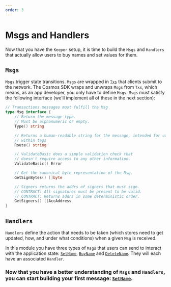 ```yaml
---
order: 3
---
```


# Msgs and Handlers

Now that you have the `Keeper` setup, it is time to build the `Msgs` and `Handlers` that actually allow users to buy names and set values for them.

## `Msgs`

`Msgs` trigger state transitions. `Msgs` are wrapped in [`Txs`](https://github.com/cosmos/cosmos-sdk/blob/master/types/tx_msg.go#L34-L38) that clients submit to the network. The Cosmos SDK wraps and unwraps `Msgs` from `Txs`, which means, as an app developer, you only have to define `Msgs`. `Msgs` must satisfy the following interface (we'll implement all of these in the next section):

```go
// Transactions messages must fulfill the Msg
type Msg interface {
	// Return the message type.
	// Must be alphanumeric or empty.
	Type() string

	// Returns a human-readable string for the message, intended for utilization
	// within tags
	Route() string

	// ValidateBasic does a simple validation check that
	// doesn't require access to any other information.
	ValidateBasic() Error

	// Get the canonical byte representation of the Msg.
	GetSignBytes() []byte

	// Signers returns the addrs of signers that must sign.
	// CONTRACT: All signatures must be present to be valid.
	// CONTRACT: Returns addrs in some deterministic order.
	GetSigners() []AccAddress
}
```

## `Handlers`

`Handlers` define the action that needs to be taken (which stores need to get updated, how, and under what conditions) when a given `Msg` is received.

In this module you have three types of `Msgs` that users can send to interact with the application state: [`SetName`](set-name.md), [`BuyName`](./buy-name.md) and [`DeleteName`](./delete-name.md). They will each have an associated `Handler`.

### Now that you have a better understanding of `Msgs` and `Handlers`, you can start building your first message: [`SetName`](set-name.md).
